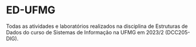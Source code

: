 # ED-UFMG
Todas as atividades e laboratórios realizados na disciplina de Estruturas de Dados do curso de Sistemas de Informação na UFMG em 2023/2 (DCC205-DIG).
